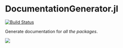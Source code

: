 # DocumentationGenerator.jl

[![Build Status](https://travis-ci.org/pfitzseb/DocumentationGenerator.jl.svg?branch=master)](https://travis-ci.org/pfitzseb/DocumentationGenerator.jl)

Generate documentation for *all the packages*.

![](https://imgflip.com/s/meme/X-All-The-Y.jpg)
